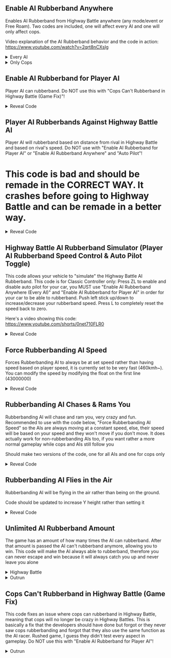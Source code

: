 ## Enable AI Rubberband Anywhere

Enables AI Rubberband from Highway Battle anywhere (any mode/event or Free Roam). Two codes are included, one will affect every AI and one will only affect cops.

Video explanation of the AI Rubberband behavior and the code in action: https://www.youtube.com/watch?v=2qrt8nCXslg

<details>
<summary>Every AI</summary>

Affects every AI (racer, cops and few other AIs). Since it affects rival AI, they will be rubberbanding every frame and they're unbeatable. Use the code below if you want it to only affect cops.

```powerpc
04022DF8 60000000
04022E24 48000018
0402729C 60000000
04027514 48000028
04333EE4 48000040
```
</details>

<details>
<summary>Only Cops</summary>

Only affect cops. Every other AI (racer and few other AIs) will not be affected and will behave as normal. Use this for better experience!

```powerpc
C2027158 00000004
881900C8 81990048
2C0C0000 4082000C
38000001 901900CC
60000000 00000000
C2027234 00000004
EC61E828 81990048
2C0C0000 40820010
C062B3D0 D07900D8
C062A45C 00000000
C2333EA0 00000003
8001000C 899B006E
2C0C0000 41820008
38000001 00000000
```
</details>

## Enable AI Rubberband for Player AI

Player AI can rubberband. Do NOT use this with "Cops Can't Rubberband in Highway Battle (Game Fix)"!

<details>
<summary>Reveal Code</summary>

```powerpc
04022E14 60000000
```
</details>

## Player AI Rubberbands Against Highway Battle AI

Player AI will rubberband based on distance from rival in Highway Battle and based on rival's speed. Do NOT use with "Enable AI Rubberband for Player AI" or "Enable AI Rubberband Anywhere" and "Auto Pilot"!

# This code is bad and should be remade in the CORRECT WAY. It crashes before going to Highway Battle and can be remade in a better way.

<details>
<summary>Reveal Code</summary>

```powerpc
04022E14 4182003C
04027164 3D808065
04027170 806CBF0C 
040271B0 60000000
```
</details>

## Highway Battle AI Rubberband Simulator (Player AI Rubberband Speed Control & Auto Pilot Toggle)

This code allows your vehicle to "simulate" the Highway Battle AI Rubberband. This code is for Classic Controller only: Press ZL to enable and disable auto pilot for your car, you MUST use "Enable AI Rubberband Anywhere (Every AI)" and
"Enable AI Rubberband for Player AI" in order for your car to be able to rubberband. Push left stick up/down to increase/decrease your rubberband speed. Press L to completely reset the speed back to zero.

Here's a video showing this code: https://www.youtube.com/shorts/0net710FLR0

<details>
<summary>Reveal Code</summary>

```powerpc
28642A1A FF7F0080
C20274FC 0000000B
818C00A8 3D608064
616AF880 7C1E5000
40820040 A14B2A1A
714A2000 EC210828
4082002C C03F0060
C3EB2A28 EFFF0032
EC21F82A A14B2A28
280A3F80 40810010
817F0060 2C0B0000
40810008 D03F0060
60000000 00000000
0403D2F8 38600001
CC000000 00000000
040274FC 818C00A8
0403D2F8 8863028C
E0000000 00000000
```
</details>

## Force Rubberbanding AI Speed

Forces Rubberbanding AI to always be at set speed rather than having speed based on player speed, it is currently set to be very fast (460kmh~). You can modify the speed by modifying the float on the first line (43000000)

<details>
<summary>Reveal Code</summary>

```powerpc
04001894 43000000
040274F0 3D608000
040274F8 C02B1894
```
</details>

## Rubberbanding AI Chases & Rams You

Rubberbanding AI will chase and ram you, very crazy and fun. Recommended to use with the code below, "Force Rubberbanding AI Speed" so the AIs are always moving at a constant speed, else, their speed will be based
on your speed and they won't move if you don't move. It does actually work for non-rubberbanding AIs too, if you want rather a more normal gameplay while cops and AIs still follow you

Should make two versions of the code, one for all AIs and one for cops only

<details>
<summary>Reveal Code</summary>

```powerpc
06026DF0 00000010
3D808065 C0ACF880
C06CF884 C00CF888
04027298 3D808065
040272A0 C0ECF884 
040272A4 C10CF880
040272AC C0CCF888
```
</details>

## Rubberbanding AI Flies in the Air

Rubberbanding AI will be flying in the air rather than being on the ground. 

Code should be updated to increase Y height rather than setting it

<details>
<summary>Reveal Code</summary>

```powerpc
04001890 45000000
C2026E04 00000002
3E408000 C0721890
D06101C8 00000000
C20272A0 00000002
3E408000 C0F21890
60000000 00000000
```
</details>

## Unlimited AI Rubberband Amount

The game has an amount of how many times the AI can rubberband. After that amount is passed the AI can't rubberband anymore, allowing you to win. 
This code will make the AI always able to rubberband, therefore you can never  escape and win because it will always catch you up and never leave you alone

<details>
<summary>Highway Battle</summary>

```powerpc
04022E28 38607FFF
```
</details>

<details>
<summary>Outrun</summary>

```powerpc
04027E78 38607FFF
```
</details>

## Cops Can't Rubberband in Highway Battle (Game Fix)

This code fixes an issue where cops can rubberband in Highway Battle, meaning that cops will no longer be crazy in Highway Battles. This is basically a fix that the developers should have done but forgot or they never saw cops
rubberbanding and forgot that they also use the same function as the AI racer. Rushed game, I guess they didn't test every aspect in gameplay. Do NOT use this with "Enable AI Rubberband for Player AI"!

<details>
<summary>Outrun</summary>

```powerpc
C2022E10 00000003
801E0048 2C000000
40820008 38600001
2C030000 00000000
```
</details>